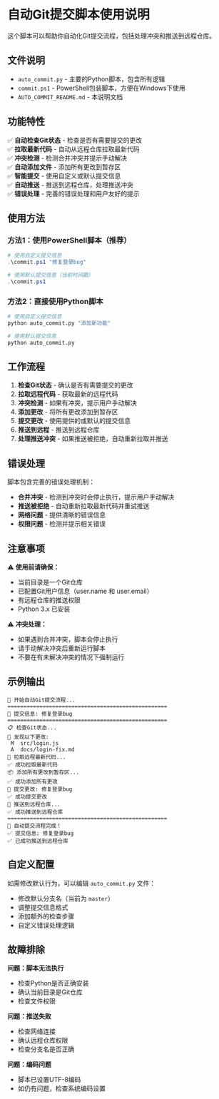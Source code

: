 # 自动Git提交脚本使用说明

这个脚本可以帮助你自动化Git提交流程，包括处理冲突和推送到远程仓库。

## 文件说明

- `auto_commit.py` - 主要的Python脚本，包含所有逻辑
- `commit.ps1` - PowerShell包装脚本，方便在Windows下使用
- `AUTO_COMMIT_README.md` - 本说明文档

## 功能特性

✅ **自动检查Git状态** - 检查是否有需要提交的更改  
✅ **拉取最新代码** - 自动从远程仓库拉取最新代码  
✅ **冲突检测** - 检测合并冲突并提示手动解决  
✅ **自动添加文件** - 添加所有更改到暂存区  
✅ **智能提交** - 使用自定义或默认提交信息  
✅ **自动推送** - 推送到远程仓库，处理推送冲突  
✅ **错误处理** - 完善的错误处理和用户友好的提示  

## 使用方法

### 方法1：使用PowerShell脚本（推荐）

```powershell
# 使用自定义提交信息
.\commit.ps1 "修复登录bug"

# 使用默认提交信息（当前时间戳）
.\commit.ps1
```

### 方法2：直接使用Python脚本

```bash
# 使用自定义提交信息
python auto_commit.py "添加新功能"

# 使用默认提交信息
python auto_commit.py
```

## 工作流程

1. **检查Git状态** - 确认是否有需要提交的更改
2. **拉取远程代码** - 获取最新的远程代码
3. **冲突检测** - 如果有冲突，提示用户手动解决
4. **添加更改** - 将所有更改添加到暂存区
5. **提交更改** - 使用提供的或默认的提交信息
6. **推送到远程** - 推送到远程仓库
7. **处理推送冲突** - 如果推送被拒绝，自动重新拉取并推送

## 错误处理

脚本包含完善的错误处理机制：

- **合并冲突** - 检测到冲突时会停止执行，提示用户手动解决
- **推送被拒绝** - 自动重新拉取最新代码并重试推送
- **网络问题** - 提供清晰的错误信息
- **权限问题** - 检测并提示相关错误

## 注意事项

⚠️ **使用前请确保：**
- 当前目录是一个Git仓库
- 已配置Git用户信息（user.name 和 user.email）
- 有远程仓库的推送权限
- Python 3.x 已安装

⚠️ **冲突处理：**
- 如果遇到合并冲突，脚本会停止执行
- 请手动解决冲突后重新运行脚本
- 不要在有未解决冲突的情况下强制运行

## 示例输出

```
🚀 开始自动Git提交流程...
==================================================
📝 提交信息: 修复登录bug
==================================================
📋 检查Git状态...
📝 发现以下更改:
 M  src/login.js
 A  docs/login-fix.md
🔄 拉取远程最新代码...
✅ 成功拉取最新代码
📦 添加所有更改到暂存区...
✅ 成功添加所有更改
💾 提交更改: 修复登录bug
✅ 成功提交更改
🚀 推送到远程仓库...
✅ 成功推送到远程仓库
==================================================
🎉 自动提交流程完成！
✅ 提交信息: 修复登录bug
✅ 已成功推送到远程仓库
```

## 自定义配置

如需修改默认行为，可以编辑 `auto_commit.py` 文件：

- 修改默认分支名（当前为 `master`）
- 调整提交信息格式
- 添加额外的检查步骤
- 自定义错误处理逻辑

## 故障排除

**问题：脚本无法执行**
- 检查Python是否正确安装
- 确认当前目录是Git仓库
- 检查文件权限

**问题：推送失败**
- 检查网络连接
- 确认远程仓库权限
- 检查分支名是否正确

**问题：编码问题**
- 脚本已设置UTF-8编码
- 如仍有问题，检查系统编码设置